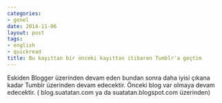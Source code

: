 ```yaml
---
categories:
- genel
date: 2014-11-06
layout: post
tags:
- english
- quickread
title: Bu kayıttan bir önceki kayıttan itibaren Tumblr'a geçtim
---
```


Eskiden Blogger üzerinden devam eden bundan sonra daha iyisi çıkana kadar Tumblr üzerinden devam edecektir. Önceki blog var olmaya devam edecektir. ( blog.suatatan.com ya da suatatan.blogspot.com üzerinden)
